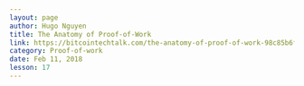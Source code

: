 ```yaml
---
layout: page
author: Hugo Nguyen
title: The Anatomy of Proof-of-Work
link: https://bitcointechtalk.com/the-anatomy-of-proof-of-work-98c85b6f6667
category: Proof-of-work
date: Feb 11, 2018
lesson: 17
---
```

